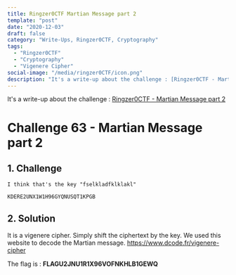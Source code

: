```yaml
---
title: Ringzer0CTF Martian Message part 2
template: "post"
date: "2020-12-03"
draft: false
category: "Write-Ups, Ringzer0CTF, Cryptography"
tags:
  - "Ringzer0CTF"
  - "Cryptography"
  - "Vigenere Cipher"
social-image: "/media/ringzer0CTF/icon.png"
description: "It's a write-up about the challenge : [Ringzer0CTF - Martian Message part 2](https://ringzer0ctf.com/challenges/63)"
---
```


It's a write-up about the challenge : [Ringzer0CTF - Martian Message part 2](https://ringzer0ctf.com/challenges/63)

# Challenge 63 - Martian Message part 2

## 1. Challenge

```
I think that's the key "fselkladfklklakl"

KDERE2UNX1W1H96GYQNUSQT1KPGB 
```

## 2. Solution

It is a vigenere cipher. Simply shift the ciphertext by the key.
We used this website to decode the Martian message.
https://www.dcode.fr/vigenere-cipher

The flag is : **FLAGU2JNU1R1X96VOFNKHLB1GEWQ**